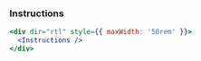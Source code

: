 ### Instructions

```jsx
<div dir="rtl" style={{ maxWidth: '50rem' }}>
  <Instructions />
</div>
```
